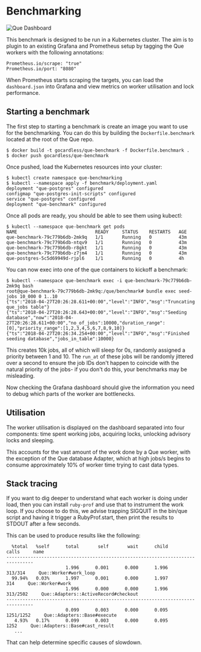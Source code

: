 # Benchmarking

![Que Dashboard](https://raw.githubusercontent.com/gocardless/que/master/benchmark/dashboard.png)

This benchmark is designed to be run in a Kubernetes cluster. The aim is to
plugin to an existing Grafana and Prometheus setup by tagging the Que workers
with the following annotations:

```
Prometheus.io/scrape: "true"
Prometheus.io/port: "8080"
```

When Prometheus starts scraping the targets, you can load the `dashboard.json`
into Grafana and view metrics on worker utilisation and lock performance.

## Starting a benchmark

The first step to starting a benchmark is create an image you want to use for
the benchmarking. You can do this by building the `Dockerfile.benchmark` located
at the root of the Que repo.

```shell
$ docker build -t gocardless/que-benchmark -f Dockerfile.benchmark .
$ docker push gocardless/que-benchmark
```

Once pushed, load the Kubernetes resources into your cluster:

```shell
$ kubectl create namespace que-benchmarking
$ kubectl --namespace apply -f benchmark/deployment.yaml
deployment "que-postgres" configured
configmap "que-postgres-init-scripts" configured
service "que-postgres" configured
deployment "que-benchmark" configured
```

Once all pods are ready, you should be able to see them using kubectl:

```
$ kubectl --namespace que-benchmark get pods
NAME                             READY     STATUS    RESTARTS   AGE
que-benchmark-79c779b6db-2mk9q   1/1       Running   0          43m
que-benchmark-79c779b6db-ntqv9   1/1       Running   0          43m
que-benchmark-79c779b6db-r8gkt   1/1       Running   0          43m
que-benchmark-79c779b6db-z7jm4   1/1       Running   0          43m
que-postgres-5c5d69949d-rjpl6    1/1       Running   0          4h
```

You can now exec into one of the que containers to kickoff a benchmark:

```
$ kubectl --namespace que-benchmark exec -i que-benchmark-79c779b6db-2mk9q bash
root@que-benchmark-79c779b6db-2mk9q:/que/benchmark# bundle exec seed-jobs 10_000 0 1..10
{"ts":"2018-04-27T20:26:28.611+00:00","level":"INFO","msg":"Truncating que_jobs table"}
{"ts":"2018-04-27T20:26:28.643+00:00","level":"INFO","msg":"Seeding database","now":"2018-04-27T20:26:28.611+00:00","no_of_jobs":10000,"duration_range":[0],"priority_range":[1,2,3,4,5,6,7,8,9,10]}
{"ts":"2018-04-27T20:26:34.254+00:00","level":"INFO","msg":"Finished seeding database","jobs_in_table":10000}
```

This creates 10k jobs, all of which will sleep for 0s, randomly assigned a
priority between 1 and 10. The `run_at` of these jobs will be randomly jittered
over a second to ensure the job IDs don't happen to coincide with the natural
priority of the jobs- if you don't do this, your benchmarks may be misleading.

Now checking the Grafana dashboard should give the information you need to debug
which parts of the worker are bottlenecks.

## Utilisation

The worker utilisation is displayed on the dashboard separated into four
components: time spent working jobs, acquiring locks, unlocking advisory locks
and sleeping.

This accounts for the vast amount of the work done by a Que worker, with the
exception of the Que database Adapter, which at high jobs/s begins to consume
approximately 10% of worker time trying to cast data types.

## Stack tracing

If you want to dig deeper to understand what each worker is doing under load,
then you can install `ruby-prof` and use that to instrument the work loop. If
you choose to do this, we advise trapping SIGQUIT in the bin/que script and
having it trigger a RubyProf.start, then print the results to STDOUT after a few
seconds.

This can be used to produce results like the following:

```
  %total   %self      total       self       wait      child            calls     name
--------------------------------------------------------------------------------
                      1.996      0.001      0.000      1.996          313/314     Que::Worker#work_loop
  99.94%   0.03%      1.997      0.001      0.000      1.997              314     Que::Worker#work
                      1.996      0.000      0.000      1.996         313/2502     Que::Adapters::ActiveRecord#checkout
--------------------------------------------------------------------------------
                      0.099      0.003      0.000      0.095        1251/1252     Que::Adapters::Base#execute
   4.93%   0.17%      0.099      0.003      0.000      0.095             1252     Que::Adapters::Base#cast_result
   ...
```

That can help determine specific causes of slowdown.
